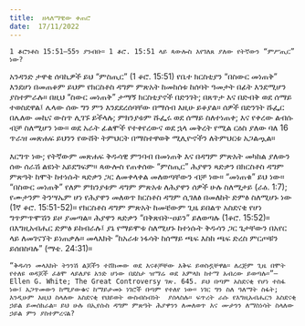 ```yaml
---
title:  ዘላለማዊው ቀጠሮ
date:  17/11/2022
---
```


`1 ቆሮንቶስ 15:51–55ን ያንብቡ። 1 ቆሮ. 15:51 ላይ ጳውሎስ እየገለጸ ያለው የትኛውን “ምሥጢር” ነው?`

አንዳንድ ታዋቂ ሰባኪዎች ይህ “ምስጢር” (1 ቆሮ. 15:51) የቤተ ክርስቲያን “በስውር መነጠቅ” እንደሆነ በመጠቆም ይህም የክርስቶስ ዳግም ምጽአት ከመከሰቱ ከሰባት ዓመታት በፊት እንደሚሆን ያስተምራሉ። በዚህ “ስውር መነጠቅ” ታማኝ ክርስቲያኖች በድንገት; በጸጥታ እና በድብቅ ወደ ሰማይ ተወስደዋል፤ ሌላው ሰው ግን ምን እንደደረሰባቸው በማሰብ እዚሁ ይቆያል። ሰዎች በድንገት ሹፌር በሌለው መኪና ውስጥ ሊገኙ ይችላሉ; ምክንያቱም ሹፌሩ ወደ ሰማይ ስለተነጠቀ; እና የቀረው ልብሱ ብቻ ስለሚሆን ነው። ወደ አራት ፊልሞች የተቀየረውና ወደ ኋላ መቅረት የሚል ርዕስ ያለው ባለ 16 ጥራዝ መጽሐፍ ይህንን የውሸት ትምህርት በማስተዋወቅ ሚሊዮኖችን ለትምህርቱ አጋልጧል።

እርግጥ ነው; የትኛውም መጽሐፍ ቅዱሳዊ ምንባብ በመነጠቅ እና በዳግም ምጽአት መካከል ያለውን ሰው ሰራሽ ልዩነት አይደግፍም። ጳውሎስ የጠቀሰው “ምስጢር” ሕያዋን ጻድቃን በክርስቶስ ዳግም ምጽዓት ከሞት ከተነሱት ጻድቃን ጋር ለመቀላቀል መለወጣቸውን ብቻ ነው። “መነጠቁ” ይህ ነው። “በስውር መነጠቅ” የለም ምክንያቱም ዳግም ምጽአቱ ለሕያዋን ሰዎች ሁሉ ስለሚታይ (ራዕ. 1:7); የሙታንም ትንሣኤም ሆነ የሕያዋን መለወጥ ክርስቶስ ዳግም ሲገለፅ በመለከት ድምፅ ስለሚሆኑ ነው (1ኛ ቆሮ. 15:51-52)። የክርስቶስ ዳግም ምጽአት ከመቼውም ጊዜ ይበልጥ አስደናቂ የሆነ ግጥምጥሞሽን ይዞ ያመጣል። ሕያዋን ጻድቃን “በቅጽበት-ዐይን” ይለወጣሉ (1ቆሮ. 15:52)። በእግዚአብሔር ድምፅ ይከብራሉ፤ ያኔ የማይሞቱ ስለሚሆኑ ከተነሱት ቅዱሳን ጋር ጌታቸውን በአየር ላይ ለመገናኘት ይነጠቃሉ። መላእክት “ከአራቱ ነፋሳት ከሰማይ ጫፍ እስከ ጫፍ ድረስ ምርጦቹን ይሰበስባሉ” (ማቴ. 24:31)።

`“ቅዱሳን መላእክት ትንንሽ ልጆችን ተሸክመው ወደ እናቶቻቸው እቅፍ ይወስዷቸዋል። ለረጅም ጊዜ በሞት የተለዩ ወዳጆች ፈፅሞ ላይለያዩ አንድ ሆነው በደስታ ዝማሬ ወደ አምላክ ከተማ አብረው ይወጣሉ።”—Ellen G. White; The Great Controversy ገጽ. 645. ይህ በጣም አስደናቂ የሆነ ተስፋ ነው፤ አጋጥመውን ከሚያውቁና ከማይታመኑ ነገሮች በጣም የተለየ ነው። ነገር ግን ስለ ዓለማት ስፋት; እንዲሁም እዚህ ስላለው አስደናቂ የህይወት ውስብስብነት  ያሰላስሉ። ፍጥረት ራሱ የእግዚአብሔርን አስደናቂ ኃይል ይመሰክራል። ይህ ሁሉ በኢየሱስ ዳግም ምጽዓት ሕያዋንን ለመለወጥ እና ሙታንን ለማስነሳት ስላለው ኃይል ምን ያስተምረናል?`